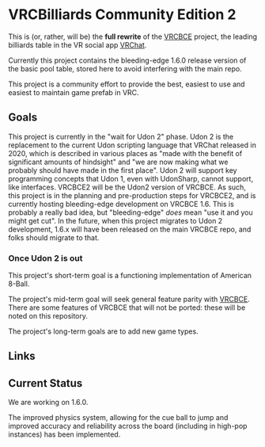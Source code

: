 # VRCBilliards Community Edition 2

This is (or, rather, will be) the **full rewrite** of the [VRCBCE] project, the leading billiards table in the VR social app [VRChat].

Currently this project contains the bleeding-edge 1.6.0 release version of the basic pool table, stored here to avoid interfering with the main repo.

This project is a community effort to provide the best, easiest to use and easiest to maintain game prefab in VRC.

## Goals

This project is currently in the "wait for Udon 2" phase. Udon 2 is the replacement to the current Udon scripting language that VRChat released in 2020, which is described in various places as "made with the benefit of significant amounts of hindsight" and "we are now making what we probably should have made in the first place". Udon 2 will support key programming concepts that Udon 1, even with UdonSharp, cannot support, like interfaces. VRCBCE2 will be the Udon2 version of VRCBCE. As such, this project is in the planning and pre-production steps for VRCBCE2, and is currently hosting bleeding-edge development on VRCBCE 1.6. This is probably a really bad idea, but "bleeding-edge" _does_ mean "use it and you might get cut". In the future, when this project migrates to Udon 2 development, 1.6.x will have been released on the main VRCBCE repo, and folks should migrate to that.

### Once Udon 2 is out

This project's short-term goal is a functioning implementation of American 8-Ball.

The project's mid-term goal will seek general feature parity with [VRCBCE]. There are some features of VRCBCE that will not be ported: these will be noted on this repository.

The project's long-term goals are to add new game types.

## Links

[VRCBCE]: https://github.com/VRCBilliards/vrcbce
[VRChat]: https://hello.vrchat.com/

## Current Status

We are working on 1.6.0. 

The improved physics system, allowing for the cue ball to jump and improved accuracy and reliability across the board (including in high-pop instances) has been implemented.
